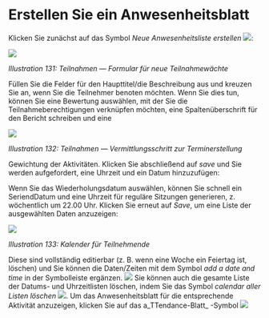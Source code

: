 # Erstellen Sie ein Anwesenheitsblatt

Klicken Sie zunächst auf das Symbol _Neue Anwesenheitsliste erstellen_ ![](../../.gitbook/assets/graphics245.png):

![](../../.gitbook/assets/images178%20%281%29.png)

_Illustration 131: Teilnahmen — Formular für neue Teilnahmewächte_

Füllen Sie die Felder für den Haupttitel/die Beschreibung aus und kreuzen Sie an, wenn Sie die Teilnehmer benoten möchten. Wenn Sie dies tun, können Sie eine Bewertung auswählen, mit der Sie die Teilnahmeberechtigungen verknüpfen möchten, eine Spaltenüberschrift für den Bericht schreiben und eine

![](../../.gitbook/assets/graphics249.png)

_Illustration 132: Teilnahmen — Vermittlungsschritt zur Terminerstellung_

Gewichtung der Aktivitäten. Klicken Sie abschließend auf _save_ und Sie werden aufgefordert, eine Uhrzeit und ein Datum hinzuzufügen:

Wenn Sie das Wiederholungsdatum auswählen, können Sie schnell ein SeriendDatum und eine Uhrzeit für reguläre Sitzungen generieren, z. wöchentlich um 22.00 Uhr. Klicken Sie erneut auf _Save_, um eine Liste der ausgewählten Daten anzuzeigen:

![](../../.gitbook/assets/graphics253.png)

_Illustration 133: Kalender für Teilnehmende_

Diese sind vollständig editierbar \(z. B. wenn eine Woche ein Feiertag ist, löschen\) und Sie können die Daten/Zeiten mit dem Symbol _add a date and time_ in der Symbolleiste ergänzen. ![](../../.gitbook/assets/graphics246.png) Sie können auch die gesamte Liste der Datums- und Uhrzeitlisten löschen, indem Sie das Symbol _calendar aller Listen löschen_ ![](../../.gitbook/assets/graphics247.png). Um das Anwesenheitsblatt für die entsprechende Aktivität anzuzeigen, klicken Sie auf das a_TTendance-Blatt_ -Symbol ![](../../.gitbook/assets/graphics250.png)